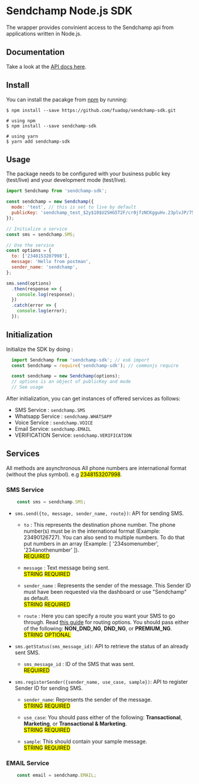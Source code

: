 # Sendchamp Node.js SDK
The wrapper provides convinient access to the Sendchamp api from applications written in Node.js.

## Documentation
Take a look at the [API docs here](https://developers.sendchamp.com).

## Install 
You can install the pacakge from [npm](https://npmjs.org) by running:

```shell
$ npm install --save https://github.com/fuadop/sendchamp-sdk.git

# using npm
$ npm install --save sendchamp-sdk

# using yarn
$ yarn add sendchamp-sdk
```

## Usage
The package needs to be configured with your business public key (test/live) and your development mode (test/live).

```javascript
import Sendchamp from 'sendchamp-sdk';

const sendchamp = new Sendchamp({
  mode: 'test', // this is set to live by default
  publicKey: 'sendchamp_test_$2y$10$U2SHG5T2F/cr0jfzNCKgguHv.23plvJP/75EzZjF5MtLXz65SDrQi'
});

// Initialize a service
const sms = sendchamp.SMS;

// Use the service
const options = {
  to: ['2348153207998'],
  message: 'Hello from postman',
  sender_name: 'sendchamp',
};

sms.send(options)
  .then(response => {
    console.log(response);
  })
  .catch(error => {
    console.log(error);
  });

```

## Initialization
Initialize the SDK by doing :
```javascript
  import Sendchamp from 'sendchamp-sdk'; // es6 import
  const Sendchamp = require('sendchamp-sdk'); // commonjs require

  const sendchamp = new Sendchamp(options);
  // options is an object of publicKey and mode
  // See usage
```
After initialization, you can get instances of offered services as follows:

- SMS Service : ```sendchamp.SMS```
- Whatsapp Service : ```sendchamp.WHATSAPP```
- Voice Service : ```sendchamp.VOICE```
- Email Service: ```sendchamp.EMAIL```
- VERIFICATION Service: ```sendchamp.VERIFICATION```

## Services
All methods are asynchronous
All phone numbers are international format (without the plus symbol). e.g <mark>2348153207998</mark>.

### SMS Service
```javascript
    const sms = sendchamp.SMS;
```

- ```sms.send({to, message, sender_name, route})```: API for sending SMS.
  
  - ```to``` : This represents the destination phone number. The phone number(s) must be in the international format (Example: 23490126727). You can also send to multiple numbers. To do that put numbers in an array (Example: [ '234somenumber', '234anothenumber' ]). <br/><mark>REQUIRED</mark>
  
  - ```message``` : Text message being sent. <br/> <mark>STRING</mark> <mark>REQUIRED</mark>
  
  - ```sender_name``` : Represents the sender of the message. This Sender ID must have been requested via the dashboard or use "Sendchamp" as default.<br/> <mark>STRING</mark> <mark>REQUIRED</mark>

  - ```route``` : Here you can specify a route you want your SMS to go through. Read [this guide](https://support.sendchamp.com/article/14-sms-delivery-routing-guide) for routing options. You should pass either of the following: <b>NON_DND_NG</b>, <b>DND_NG</b>, or <b>PREMIUM_NG</b>. <br/> <mark>STRING</mark> <mark>OPTIONAL</mark>

- ```sms.getStatus(sms_message_id)```: API to retrieve the status of an already sent SMS. 

  - ```sms_message_id``` : ID of the SMS that was sent.  <br/><mark>REQUIRED</mark>

- ```sms.registerSender({sender_name, use_case, sample})```: API to register Sender ID for sending SMS.

  - ```sender_name```: Represents the sender of the message. <br/> <mark>STRING</mark> <mark>REQUIRED</mark>

  - ```use_case```: You should pass either of the following: <b>Transactional</b>, <b>Marketing</b>, or <b>Transactional & Marketing</b>. <br/> <mark>STRING</mark> <mark>REQUIRED</mark>

  - ```sample```: This should contain your sample message. <br/> <mark>STRING</mark> <mark>REQUIRED</mark>

### EMAIL Service
```javascript
    const email = sendchamp.EMAIL;
```